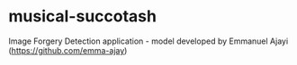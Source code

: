 # musical-succotash
Image Forgery Detection application - model developed by Emmanuel Ajayi (https://github.com/emma-ajay)
